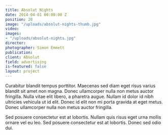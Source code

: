 ```yaml
---
title: Absolut Nights
date: 2014-04-01 00:00:00 Z
position: 28
image: "/uploads/absolut-nights-thumb.jpg"
video: 
images:
- "/uploads/absolut-nights.jpg"
director: 
photographer: Simon Emmett
publication: 
client: Absolut
field: advertising
is-featured: false
layout: project
---
```


Curabitur blandit tempus porttitor. Maecenas sed diam eget risus varius blandit sit amet non magna. Donec ullamcorper nulla non metus auctor fringilla. Nulla vitae elit libero, a pharetra augue. Nullam id dolor id nibh ultricies vehicula ut id elit. Donec id elit non mi porta gravida at eget metus. Donec ullamcorper nulla non metus auctor fringilla.

Sed posuere consectetur est at lobortis. Nullam quis risus eget urna mollis ornare vel eu leo. Sed posuere consectetur est at lobortis. Donec sed odio dui.
